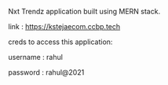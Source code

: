 Nxt Trendz application built using MERN stack.

link : https://kstejaecom.ccbp.tech

creds to access this application:

username : rahul

password : rahul@2021
